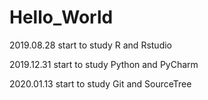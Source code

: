 # Hello_World
2019.08.28 start to study R and Rstudio

2019.12.31 start to study Python and PyCharm

2020.01.13 start to study Git and SourceTree
